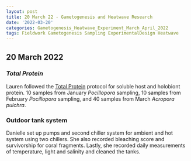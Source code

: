 ```yaml
---
layout: post
title: 20 March 22 - Gametogenesis and Heatwave Research
date: '2022-03-20'
categories: Gametogenesis_Heatwave_Experiment_March_April_2022
tags: Fieldwork Gametogenesis Sampling ExperimentalDesign Heatwave
---
```

## 20 March 2022

### *Total Protein*
Lauren followed the [Total Protein](https://github.com/daniellembecker/Gametogenesis/blob/main/protocols/2020-01-01-Total-Protein-Protocol.md) protocol for soluble host and holobiont protein. 10 samples from January *Pocillopora* sampling, 10 samples from February *Pocillopora* sampling, and 40 samples from March *Acropora pulchra*.

### Outdoor tank system
Danielle set up pumps and second chiller system for ambient and hot system using two chillers. She also recorded bleaching score and survivorship for coral fragments. Lastly, she recorded daily measurements of temperature, light and salinity and cleaned the tanks.
